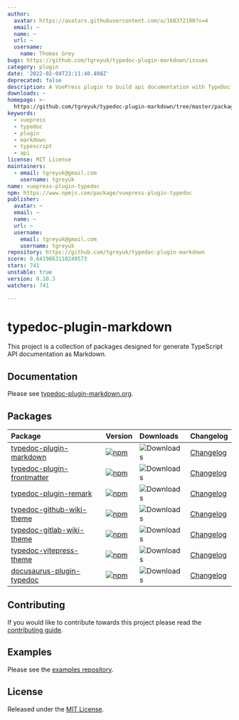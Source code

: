 ```yaml
---
author:
  avatar: https://avatars.githubusercontent.com/u/168372190?v=4
  email: ~
  name: ~
  url: ~
  username:
    name: Thomas Grey
bugs: https://github.com/tgreyuk/typedoc-plugin-markdown/issues
category: plugin
date: '2022-02-04T23:11:40.408Z'
deprecated: false
description: A VuePress plugin to build api documentation with TypeDoc.
downloads: ~
homepage: >-
  https://github.com/tgreyuk/typedoc-plugin-markdown/tree/master/packages/vuepress-plugin-typedoc
keywords:
  - vuepress
  - typedoc
  - plugin
  - markdown
  - typescript
  - api
license: MIT License
maintainers:
  - email: tgreyuk@gmail.com
    username: tgreyuk
name: vuepress-plugin-typedoc
npm: https://www.npmjs.com/package/vuepress-plugin-typedoc
publisher:
  avatar: ~
  email: ~
  name: ~
  url: ~
  username:
    email: tgreyuk@gmail.com
    username: tgreyuk
repository: https://github.com/tgreyuk/typedoc-plugin-markdown
score: 0.6419863110249573
stars: 741
unstable: true
version: 0.10.3
watchers: 741

---
```


# typedoc-plugin-markdown

This project is a collection of packages designed for generate TypeScript API documentation as Markdown.

## Documentation

Please see [typedoc-plugin-markdown.org](https://typedoc-plugin-markdown.org).

## Packages

| Package | Version | Downloads | Changelog 
| :---| :---| :---| :---|
[typedoc-plugin-markdown](./packages/typedoc-plugin-markdown#readme) | [![npm](https://img.shields.io/npm/v/typedoc-plugin-markdown.svg?logo=npm)](https://www.npmjs.com/package/typedoc-plugin-markdown) | ![Downloads](https://img.shields.io/npm/dw/typedoc-plugin-markdown?label=↓) | [Changelog](./packages/typedoc-plugin-markdown/CHANGELOG.md) | 
[typedoc-plugin-frontmatter](./packages/typedoc-plugin-frontmatter#readme) | [![npm](https://img.shields.io/npm/v/typedoc-plugin-frontmatter.svg?logo=npm)](https://www.npmjs.com/package/typedoc-plugin-frontmatter) | ![Downloads](https://img.shields.io/npm/dw/typedoc-plugin-frontmatter?label=↓) | [Changelog](./packages/typedoc-plugin-frontmatter/CHANGELOG.md) | 
[typedoc-plugin-remark](./packages/typedoc-plugin-remark#readme) | [![npm](https://img.shields.io/npm/v/typedoc-plugin-remark.svg?logo=npm)](https://www.npmjs.com/package/typedoc-plugin-remark) | ![Downloads](https://img.shields.io/npm/dw/typedoc-plugin-remark?label=↓) | [Changelog](./packages/typedoc-plugin-remark/CHANGELOG.md) | 
[typedoc-github-wiki-theme](./packages/typedoc-github-wiki-theme#readme) | [![npm](https://img.shields.io/npm/v/typedoc-github-wiki-theme.svg?logo=npm)](https://www.npmjs.com/package/typedoc-github-wiki-theme) | ![Downloads](https://img.shields.io/npm/dw/typedoc-github-wiki-theme?label=↓) | [Changelog](./packages/typedoc-github-wiki-theme/CHANGELOG.md) | 
[typedoc-gitlab-wiki-theme](./packages/typedoc-gitlab-wiki-theme#readme) | [![npm](https://img.shields.io/npm/v/typedoc-gitlab-wiki-theme.svg?logo=npm)](https://www.npmjs.com/package/typedoc-gitlab-wiki-theme) | ![Downloads](https://img.shields.io/npm/dw/typedoc-gitlab-wiki-theme?label=↓) | [Changelog](./packages/typedoc-gitlab-wiki-theme/CHANGELOG.md) | 
[typedoc-vitepress-theme](./packages/typedoc-vitepress-theme#readme) | [![npm](https://img.shields.io/npm/v/typedoc-vitepress-theme.svg?logo=npm)](https://www.npmjs.com/package/typedoc-vitepress-theme) | ![Downloads](https://img.shields.io/npm/dw/typedoc-vitepress-theme?label=↓) | [Changelog](./packages/typedoc-vitepress-theme/CHANGELOG.md) | 
[docusaurus-plugin-typedoc](./packages/docusaurus-plugin-typedoc#readme) | [![npm](https://img.shields.io/npm/v/docusaurus-plugin-typedoc.svg?logo=npm)](https://www.npmjs.com/package/docusaurus-plugin-typedoc) | ![Downloads](https://img.shields.io/npm/dw/docusaurus-plugin-typedoc?label=↓) | [Changelog](./packages/docusaurus-plugin-typedoc/CHANGELOG.md) | 

## Contributing

If you would like to contribute towards this project please read the [contributing guide](./CONTRIBUTING.md).

## Examples

Please see the [examples repository](https://github.com/typedoc2md/typedoc-plugin-markdown-examples).

## License

Released under the [MIT License](./LICENSE).